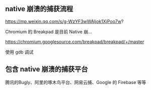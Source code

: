 
## native 崩溃的捕获流程

https://mp.weixin.qq.com/s/g-WzYF3wWAljok1XjPoo7w?

Chromium 的 Breakpad 是目前 Native 崩...

https://chromium.googlesource.com/breakpad/breakpad/+/master

使用 gdb 调试


## 包含 native 崩溃的捕获平台
腾讯的Bugly、阿里的啄木鸟平台、网易云捕、Google 的 Firebase 等等

